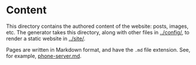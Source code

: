 Content
=======
This directory contains the authored content of the website: posts, images,
etc.  The generator takes this directory, along with other files in
[../config/][1], to render a static website in [../site/][2].

Pages are written in Markdown format, and have the `.md` file extension.
See, for example, [phone-server.md][3].

[1]: ../config
[2]: ../site
[3]: phone-server.md

